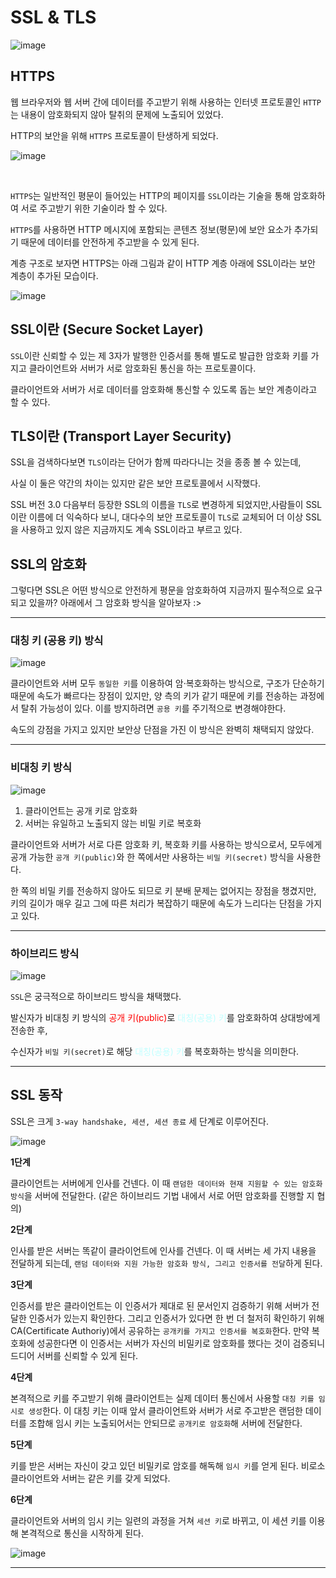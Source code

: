 # SSL & TLS

![image](https://github.com/livable-final/client/assets/83483378/2cb48b23-e95a-4714-8c64-259f7893cc95)

## HTTPS

웹 브라우저와 웹 서버 간에 데이터를 주고받기 위해 사용하는 인터넷 프로토콜인 `HTTP`는 내용이 암호화되지 않아 탈취의 문제에 노출되어 있었다.

HTTP의 보안을 위해 `HTTPS` 프로토콜이 탄생하게 되었다.

![image](https://github.com/livable-final/client/assets/83483378/93caaec5-acc4-4f97-9102-783b1713ef1d)

<br />

`HTTPS`는 일반적인 평문이 들어있는 HTTP의 페이지를 `SSL`이라는 기술을 통해 암호화하여 서로 주고받기 위한 기술이라 할 수 있다.

`HTTPS`를 사용하면 HTTP 메시지에 포함되는 콘텐츠 정보(평문)에 보안 요소가 추가되기 때문에 데이터를 안전하게 주고받을 수 있게 된다.

계층 구조로 보자면 HTTPS는 아래 그림과 같이 HTTP 계층 아래에 SSL이라는 보안 계층이 추가된 모습이다.

![image](https://github.com/livable-final/client/assets/83483378/190aa491-877c-454f-abdb-87deb240e470)

## SSL이란 (Secure Socket Layer)

`SSL`이란 신뢰할 수 있는 제 3자가 발행한 인증서를 통해 별도로 발급한 암호화 키를 가지고 클라이언트와 서버가 서로 암호화된 통신을 하는 프로토콜이다.

클라이언트와 서버가 서로 데이터를 암호화해 통신할 수 있도록 돕는 보안 계층이라고 할 수 있다.

## TLS이란 (Transport Layer Security)

SSL을 검색하다보면 `TLS`이라는 단어가 함께 따라다니는 것을 종종 볼 수 있는데,

사실 이 둘은 약간의 차이는 있지만 같은 보안 프로토콜에서 시작했다.

SSL 버전 3.0 다음부터 등장한 SSL의 이름을 `TLS`로 변경하게 되었지만,사람들이 SSL이란 이름에 더 익숙하다 보니, 대다수의 보안 프로토콜이 `TLS`로 교체되어 더 이상 SSL을 사용하고 있지 않은 지금까지도 계속 SSL이라고 부르고 있다.

## SSL의 암호화

그렇다면 SSL은 어떤 방식으로 안전하게 평문을 암호화하여 지금까지 필수적으로 요구되고 있을까? 아래에서 그 암호화 방식을 알아보자 :>

---

### 대칭 키 (공용 키) 방식

![image](https://github.com/livable-final/client/assets/83483378/34ae465e-63f7-4d52-bcde-1e46d64654f8)

클라이언트와 서버 모두 `동일한 키`를 이용하여 암·복호화하는 방식으로, 구조가 단순하기 때문에 속도가 빠르다는 장점이 있지만, 양 측의 키가 같기 때문에 키를 전송하는 과정에서 탈취 가능성이 있다. 이를 방지하려면 `공용 키`를 주기적으로 변경해야한다.

속도의 강점을 가지고 있지만 보안상 단점을 가진 이 방식은 완벽히 채택되지 않았다.

---

### 비대칭 키 방식

![image](https://github.com/livable-final/client/assets/83483378/2baedeff-673c-46e0-91bf-e38ab05cb469)

1. 클라이언트는 공개 키로 암호화
2. 서버는 유일하고 노출되지 않는 비밀 키로 복호화

클라이언트와 서버가 서로 다른 암호화 키, 복호화 키를 사용하는 방식으로서, 모두에게 공개 가능한 `공개 키(public)`와 한 쪽에서만 사용하는 `비밀 키(secret)` 방식을 사용한다.

한 쪽의 비밀 키를 전송하지 않아도 되므로 키 분배 문제는 없어지는 장점을 챙겼지만, 키의 길이가 매우 길고 그에 따른 처리가 복잡하기 때문에 속도가 느리다는 단점을 가지고 있다.

---

### 하이브리드 방식

![image](https://github.com/livable-final/client/assets/83483378/a1923985-58a1-4073-8297-5c2f22c6798d)

`SSL`은 궁극적으로 하이브리드 방식을 채택했다.

발신자가 비대칭 키 방식의 <span style="color:red">공개 키(public)</span>로 <span style="color:#C0FFFF">대칭(공용) 키</span>를 암호화하여 상대방에게 전송한 후,

수신자가 `비밀 키(secret)`로 해당 <span style="color:#C0FFFF">대칭(공용) 키</span>를 복호화하는 방식을 의미한다.

---

## SSL 동작

SSL은 크게 `3-way handshake, 세션, 세션 종료` 세 단계로 이루어진다.

![image](https://github.com/livable-final/client/assets/83483378/b9669690-63aa-4767-a0a6-2effb8d3e21f)

**1단계**

클라이언트는 서버에게 인사를 건넨다. 이 때 `랜덤한 데이터와 현재 지원할 수 있는 암호화 방식`을 서버에 전달한다. (같은 하이브리드 기법 내에서 서로 어떤 암호화를 진행할 지 협의)

**2단계**

인사를 받은 서버는 똑같이 클라이언트에 인사를 건넨다. 이 때 서버는 세 가지 내용을 전달하게 되는데, `랜덤 데이터와 지원 가능한 암호화 방식, 그리고 인증서를 전달`하게 된다.

**3단계**

인증서를 받은 클라이언트는 이 인증서가 제대로 된 문서인지 검증하기 위해 서버가 전달한 인증서가 있는지 확인한다. 그리고 인증서가 있다면 한 번 더 철저히 확인하기 위해 CA(Certificate Authoriy)에서 공유하는 `공개키를 가지고 인증서를 복호화`한다. 만약 복호화에 성공한다면 이 인증서는 서버가 자신의 비밀키로 암호화를 했다는 것이 검증되니 드디어 서버를 신뢰할 수 있게 된다.

**4단계**

본격적으로 키를 주고받기 위해 클라이언트는 실제 데이터 통신에서 사용할 `대칭 키를 임시로 생성`한다. 이 대칭 키는 이때 앞서 클라이언트와 서버가 서로 주고받은 랜덤한 데이터를 조합해 임시 키는 노출되어서는 안되므로 `공개키로 암호화`해 서버에 전달한다.

**5단계**

키를 받은 서버는 자신이 갖고 있던 비밀키로 암호를 해독해 `임시 키`를 얻게 된다. 비로소 클라이언트와 서버는 같은 키를 갖게 되었다.

**6단계**

클라이언트와 서버의 임시 키는 일련의 과정을 거쳐 `세션 키`로 바뀌고, 이 세션 키를 이용해 본격적으로 통신을 시작하게 된다.

![image](https://github.com/livable-final/client/assets/83483378/b9669690-63aa-4767-a0a6-2effb8d3e21f)

---
